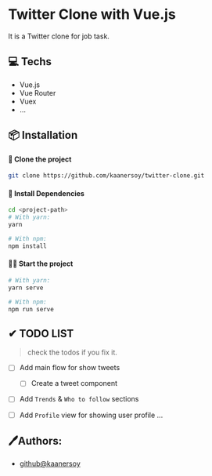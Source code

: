 # Twitter Clone with Vue.js

It is a Twitter clone for job task.

## 💻 Techs

- Vue.js
- Vue Router
- Vuex
- ...

## 📦 Installation

#### 📰 Clone the project

```bash
git clone https://github.com/kaanersoy/twitter-clone.git
```

#### 🔻 Install Dependencies

```bash
cd <project-path>
# With yarn:
yarn

# With npm:
npm install
```

#### 🏃‍♂️ Start the project

```bash
# With yarn:
yarn serve

# With npm:
npm run serve
```

## ✔ TODO LIST

> check the todos if you fix it.
-  [ ] Add main flow for show tweets
  - [ ] Create a tweet component 

- [ ] Add `Trends` & `Who to follow` sections

- [ ] Add `Profile` view for showing user profile
...

## 🖊Authors:

- [github@kaanersoy](https://github.com/kaanersoy)